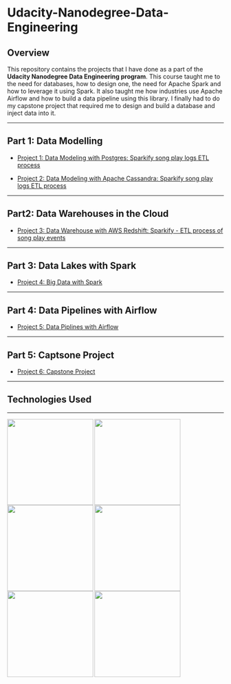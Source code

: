 # Udacity-Nanodegree-Data-Engineering

## Overview
This repository contains the projects that I have done as a part of the **Udacity Nanodegree Data Engineering program**. This course taught me to the need for databases, how to design one, the need for Apache Spark and how to leverage it using Spark. It also taught me how industries use Apache Airflow and how to build a data pipeline using this library. I finally had to do my capstone project that required me to design and build a database and inject data into it.

---

## Part 1: Data Modelling
- [Project 1: Data Modeling with Postgres: Sparkify song play logs ETL process](https://github.com/Kuriankkr/Udacity-Nanodegree-Data-Engineering/tree/master/Data%20Modelling/Data%20Modeling%20with%20Postgres:%20Sparkify%20song%20play%20logs%20ETL%20process)



- [Project 2: Data Modeling with Apache Cassandra: Sparkify song play logs ETL process](https://github.com/Kuriankkr/Udacity-Nanodegree-Data-Engineering/tree/master/Data%20Modelling/Project_Data_Modeling_with_Apache_Cassandra)

---

## Part2: Data Warehouses in the Cloud
- [Project 3: Data Warehouse with AWS Redshift: Sparkify - ETL process of song play events](https://github.com/Kuriankkr/Udacity-Nanodegree-Data-Engineering/tree/master/Cloud%20Data%20Warehouses/Project%20Data%20Warehouse)

---

## Part 3: Data Lakes with Spark
- [Project 4: Big Data with Spark](https://github.com/Kuriankkr/Udacity-Nanodegree-Data-Engineering/tree/master/Data%20Lakes%20with%20Spark)

---

## Part 4: Data Pipelines with Airflow
- [Project 5: Data Piplines with Airflow](https://github.com/Kuriankkr/Udacity-Nanodegree-Data-Engineering/tree/master/Data%20Pipelines%20with%20Airflow)

---

## Part 5: Captsone Project
- [Project 6: Capstone Project](https://github.com/Kuriankkr/Udacity-Nanodegree-Data-Engineering/tree/master/Capstone%20Project)

---

## Technologies Used
---

<p>
  <img width="200" height = "200" align='left' src="https://github.com/Kuriankkr/Udacity-Nanodegree-Data-Engineering/blob/master/Images/Amazon_s3.png">
</p>

<p>
  <img width="200" height = "200" align='left' src="https://github.com/Kuriankkr/Udacity-Nanodegree-Data-Engineering/blob/master/Images/Apache%20Airflow.png">
</p>

<p>
  <img width="200" height = "200" align='left' src="https://github.com/Kuriankkr/Udacity-Nanodegree-Data-Engineering/blob/master/Images/Apache%20Spark.png">
</p>

<p>
  <img width="200" height = "200" align='left' src="https://github.com/Kuriankkr/Udacity-Nanodegree-Data-Engineering/blob/master/Images/EC2.jpg">
</p>

<p>
  <img width="200" height = "200" align='left' src="https://github.com/Kuriankkr/Udacity-Nanodegree-Data-Engineering/blob/master/Images/Postgres.jpg">
</p>

<p>
  <img width="200" height = "200" align='left' src="https://github.com/Kuriankkr/Udacity-Nanodegree-Data-Engineering/blob/master/Images/Amazon_redshift.png">
</p>

